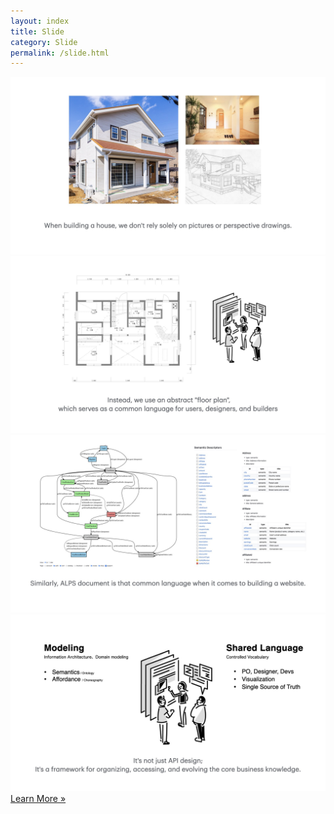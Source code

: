 ```yaml
---
layout: index
title: Slide
category: Slide
permalink: /slide.html
---
```


<img src="/images/slide/app-state-diagram.001.jpeg" alt="When building a house, we don't rely solely on pictures or perspective drawings.">
<img src="/images/slide/app-state-diagram.002.jpeg" alt=" Instead, we use an abstract floor plan, which serves as a common language for users, designers, and builders">
<img src="/images/slide/app-state-diagram.003.jpeg" alt="Similarly, ALPS document is that common language when it comes to building a website.">
<img src="/images/slide/app-state-diagram.004.jpeg" alt="It's not just API design;  It's a framework for organizing, accessing, and evolving the core business knowledge.">

<a class="intl btn btn-light" id="learn" href="/manuals/1.0/en/index.html">
    Learn More &raquo;
</a>
<script src="/js/switch_intl.js"></script>

